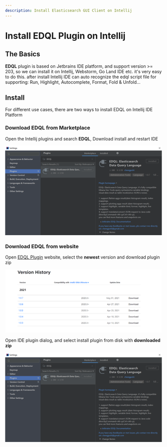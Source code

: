 ```yaml
---
description: Install Elasticsearch GUI Client on Intellij
---
```


# Install EDQL Plugin on Intellij

## The Basics

**EDQL** plugin is based on Jetbrains IDE platform, and support version >= 203, so we can install it on Intellij, Webstorm, Go Land IDE etc. it's very easy to do this. after install Intellij IDE can auto recognize the edql script file for supporting: Run, Highlight, Autocomplete, Format, Fold & Unfold…

## Install

For different use cases, there are two ways to install EDQL on Intellij IDE Platform

### Download EDQL from Marketplace

Open the Intellij plugins and search **EDQL**, Download install and restart IDE

![](../.gitbook/assets/install-edql.png)

### Download EDQL from website

Open [EDQL Plugin](https://plugins.jetbrains.com/plugin/16364-edql-elasticsearch-data-query-language) website, select the **newest** version and download plugin zip

![](../.gitbook/assets/manual-install.png)

Open IDE plugin dialog, and select install plugin from disk with **downloaded zip**

![](<../.gitbook/assets/install-edql (1).png>)
